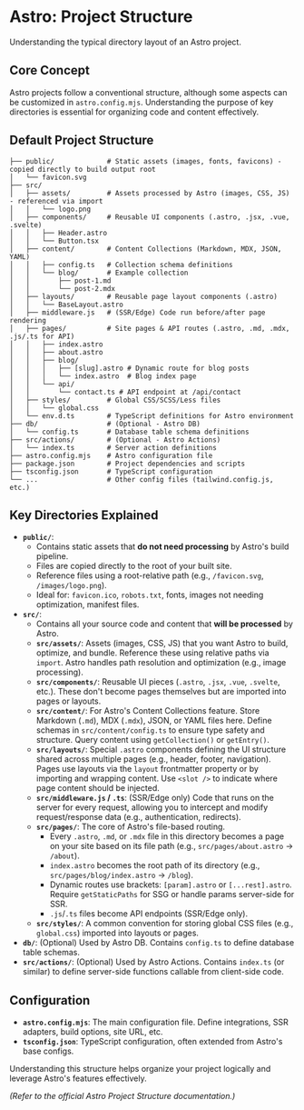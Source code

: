 # Astro: Project Structure

Understanding the typical directory layout of an Astro project.

## Core Concept

Astro projects follow a conventional structure, although some aspects can be customized in `astro.config.mjs`. Understanding the purpose of key directories is essential for organizing code and content effectively.

## Default Project Structure

```
├── public/             # Static assets (images, fonts, favicons) - copied directly to build output root
│   └── favicon.svg
├── src/
│   ├── assets/         # Assets processed by Astro (images, CSS, JS) - referenced via import
│   │   └── logo.png
│   ├── components/     # Reusable UI components (.astro, .jsx, .vue, .svelte)
│   │   ├── Header.astro
│   │   └── Button.tsx
│   ├── content/        # Content Collections (Markdown, MDX, JSON, YAML)
│   │   ├── config.ts   # Collection schema definitions
│   │   └── blog/       # Example collection
│   │       ├── post-1.md
│   │       └── post-2.mdx
│   ├── layouts/        # Reusable page layout components (.astro)
│   │   └── BaseLayout.astro
│   ├── middleware.js   # (SSR/Edge) Code run before/after page rendering
│   ├── pages/          # Site pages & API routes (.astro, .md, .mdx, .js/.ts for API)
│   │   ├── index.astro
│   │   ├── about.astro
│   │   ├── blog/
│   │   │   ├── [slug].astro # Dynamic route for blog posts
│   │   │   └── index.astro  # Blog index page
│   │   └── api/
│   │       └── contact.ts # API endpoint at /api/contact
│   ├── styles/         # Global CSS/SCSS/Less files
│   │   └── global.css
│   └── env.d.ts        # TypeScript definitions for Astro environment
├── db/                 # (Optional - Astro DB)
│   └── config.ts       # Database table schema definitions
├── src/actions/        # (Optional - Astro Actions)
│   └── index.ts        # Server action definitions
├── astro.config.mjs    # Astro configuration file
├── package.json        # Project dependencies and scripts
├── tsconfig.json       # TypeScript configuration
└── ...                 # Other config files (tailwind.config.js, etc.)
```

## Key Directories Explained

*   **`public/`**:
    *   Contains static assets that **do not need processing** by Astro's build pipeline.
    *   Files are copied directly to the root of your built site.
    *   Reference files using a root-relative path (e.g., `/favicon.svg`, `/images/logo.png`).
    *   Ideal for: `favicon.ico`, `robots.txt`, fonts, images not needing optimization, manifest files.
*   **`src/`**:
    *   Contains all your source code and content that **will be processed** by Astro.
    *   **`src/assets/`**: Assets (images, CSS, JS) that you want Astro to build, optimize, and bundle. Reference these using relative paths via `import`. Astro handles path resolution and optimization (e.g., image processing).
    *   **`src/components/`**: Reusable UI pieces (`.astro`, `.jsx`, `.vue`, `.svelte`, etc.). These don't become pages themselves but are imported into pages or layouts.
    *   **`src/content/`**: For Astro's Content Collections feature. Store Markdown (`.md`), MDX (`.mdx`), JSON, or YAML files here. Define schemas in `src/content/config.ts` to ensure type safety and structure. Query content using `getCollection()` or `getEntry()`.
    *   **`src/layouts/`**: Special `.astro` components defining the UI structure shared across multiple pages (e.g., header, footer, navigation). Pages use layouts via the `layout` frontmatter property or by importing and wrapping content. Use `<slot />` to indicate where page content should be injected.
    *   **`src/middleware.js` / `.ts`**: (SSR/Edge only) Code that runs on the server for every request, allowing you to intercept and modify request/response data (e.g., authentication, redirects).
    *   **`src/pages/`**: The core of Astro's file-based routing.
        *   Every `.astro`, `.md`, or `.mdx` file in this directory becomes a page on your site based on its file path (e.g., `src/pages/about.astro` -> `/about`).
        *   `index.astro` becomes the root path of its directory (e.g., `src/pages/blog/index.astro` -> `/blog`).
        *   Dynamic routes use brackets: `[param].astro` or `[...rest].astro`. Require `getStaticPaths` for SSG or handle params server-side for SSR.
        *   `.js`/`.ts` files become API endpoints (SSR/Edge only).
    *   **`src/styles/`**: A common convention for storing global CSS files (e.g., `global.css`) imported into layouts or pages.
*   **`db/`**: (Optional) Used by Astro DB. Contains `config.ts` to define database table schemas.
*   **`src/actions/`**: (Optional) Used by Astro Actions. Contains `index.ts` (or similar) to define server-side functions callable from client-side code.

## Configuration

*   **`astro.config.mjs`**: The main configuration file. Define integrations, SSR adapters, build options, site URL, etc.
*   **`tsconfig.json`**: TypeScript configuration, often extended from Astro's base configs.

Understanding this structure helps organize your project logically and leverage Astro's features effectively.

*(Refer to the official Astro Project Structure documentation.)*